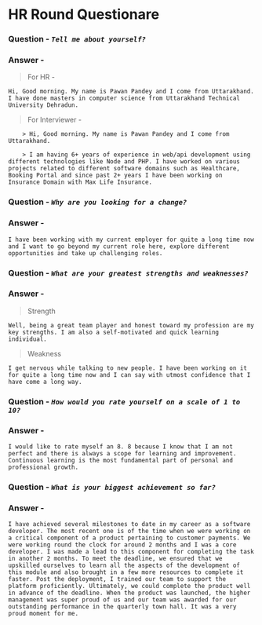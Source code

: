 # HR Round Questionare

### Question - _`Tell me about yourself?`_
### Answer -
> For HR - 
```
Hi, Good morning. My name is Pawan Pandey and I come from Uttarakhand.
I have done masters in computer science from Uttarakhand Technical University Dehradun.
```

>For Interviewer - 
```
    > Hi, Good morning. My name is Pawan Pandey and I come from Uttarakhand.

    > I am having 6+ years of experience in web/api development using different technologies like Node and PHP. I have worked on various projects related to different software domains such as Healthcare, Booking Portal and since past 2+ years I have been working on Insurance Domain with Max Life Insurance.
```

### Question - _`Why are you looking for a change?`_
### Answer -
```
I have been working with my current employer for quite a long time now and I want to go beyond my current role here, explore different opportunities and take up challenging roles.
```

### Question - _`What are your greatest strengths and weaknesses?`_
### Answer -
> Strength
```
Well, being a great team player and honest toward my profession are my key strengths. I am also a self-motivated and quick learning individual.
```
> Weakness 
```
I get nervous while talking to new people. I have been working on it for quite a long time now and I can say with utmost confidence that I have come a long way.
```

### Question - _`How would you rate yourself on a scale of 1 to 10?`_
### Answer -
```
I would like to rate myself an 8. 8 because I know that I am not perfect and there is always a scope for learning and improvement. Continuous learning is the most fundamental part of personal and professional growth.
```

### Question - _`What is your biggest achievement so far?`_
### Answer -
```
I have achieved several milestones to date in my career as a software developer. The most recent one is of the time when we were working on a critical component of a product pertaining to customer payments. We were working round the clock for around 2 months and I was a core developer. I was made a lead to this component for completing the task in another 2 months. To meet the deadline, we ensured that we upskilled ourselves to learn all the aspects of the development of this module and also brought in a few more resources to complete it faster. Post the deployment, I trained our team to support the platform proficiently. Ultimately, we could complete the product well in advance of the deadline. When the product was launched, the higher management was super proud of us and our team was awarded for our outstanding performance in the quarterly town hall. It was a very proud moment for me.
```
